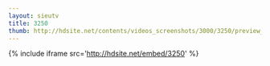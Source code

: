 ```yaml
---
layout: sieutv
title: 3250
thumb: http://hdsite.net/contents/videos_screenshots/3000/3250/preview_360p.mp4.jpg
---
```

{% include iframe src='http://hdsite.net/embed/3250' %}
 
